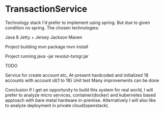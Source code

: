 # TransactionService

Technology stack
I'd prefer to implement using spring. But due to given condition no spring. The chosen technologies:

Java 8
Jetty + Jersey
Jackson
Maven

Project building
mvn package
mvn install

Project running
java -jar revolut-txmgr.jar

TODO

Service for create account etc, At-present hardcoded and initialized 18 accounts with account id{1 to 18}
Unit test 
Many improvements can be done

Conclusion
If I get an opportunity to build this system for real world, I will prefer to analyze micro services, container(docker) and kubernetes based approach with bare metal hardware in-premise.
Alternatively I will also like to analyze deployment in private cloud(openstack).
